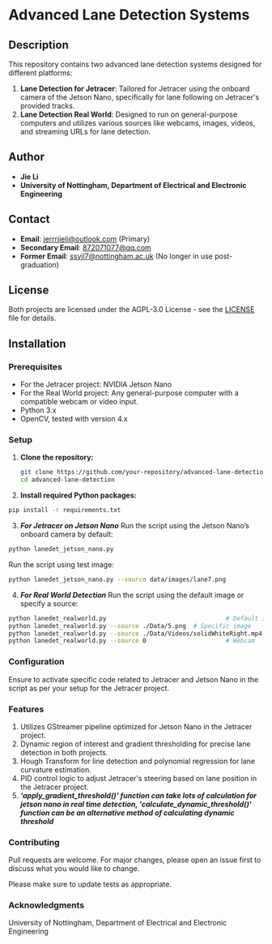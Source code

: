 # Advanced Lane Detection Systems

## Description
This repository contains two advanced lane detection systems designed for different platforms:
1. **Lane Detection for Jetracer**: Tailored for Jetracer using the onboard camera of the Jetson Nano, specifically for lane following on Jetracer's provided tracks.
2. **Lane Detection Real World**: Designed to run on general-purpose computers and utilizes various sources like webcams, images, videos, and streaming URLs for lane detection.

## Author
- **Jie Li**
- **University of Nottingham, Department of Electrical and Electronic Engineering**

## Contact
- **Email**: jerrrjieli@outlook.com (Primary)
- **Secondary Email**: 872071077@qq.com
- **Former Email**: ssyjl7@nottingham.ac.uk (No longer in use post-graduation)

## License
Both projects are licensed under the AGPL-3.0 License - see the [LICENSE](LICENSE) file for details.

## Installation

### Prerequisites
- For the Jetracer project: NVIDIA Jetson Nano
- For the Real World project: Any general-purpose computer with a compatible webcam or video input.
- Python 3.x
- OpenCV, tested with version 4.x

### Setup
1. **Clone the repository:**
   ```bash
   git clone https://github.com/your-repository/advanced-lane-detection.git
   cd advanced-lane-detection
   ```
2. **Install required Python packages:**
```bash
pip install -r requirements.txt
```
3. ***For Jetracer on Jetson Nano***
Run the script using the Jetson Nano’s onboard camera by default:
```bash
python lanedet_jetson_nano.py
```
Run the script using test image:
```bash
python lanedet_jetson_nano.py --source data/images/lane7.png
```
4. ***For Real World Detection***
Run the script using the default image or specify a source:
```bash
python lanedet_realworld.py                                 # Default image
python lanedet_realworld.py --source ./Data/5.png  # Specific image
python lanedet_realworld.py --source ./Data/Videos/solidWhiteRight.mp4    # Specific video
python lanedet_realworld.py --source 0                      # Webcam
```

### Configuration
Ensure to activate specific code related to Jetracer and Jetson Nano in the script as per your setup for the Jetracer project.

### Features
1. Utilizes GStreamer pipeline optimized for Jetson Nano in the Jetracer project.
2. Dynamic region of interest and gradient thresholding for precise lane detection in both projects.
3. Hough Transform for line detection and polynomial regression for lane curvature estimation.
4. PID control logic to adjust Jetracer's steering based on lane position in the Jetracer project.
5. ***'apply_gradient_threshold()' function can take lots of calculation for jetson nano in real time detection, 'calculate_dynamic_threshold()' function can be an alternative method of calculating dynamic threshold***

### Contributing
Pull requests are welcome. For major changes, please open an issue first to discuss what you would like to change.

Please make sure to update tests as appropriate.

### Acknowledgments
University of Nottingham,
Department of Electrical and Electronic Engineering
